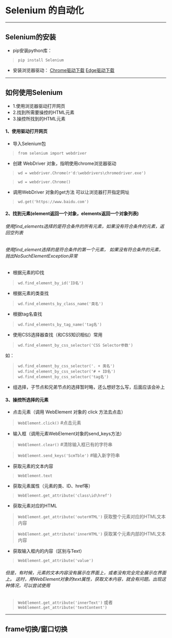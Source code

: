 # Selenium 的自动化 #
***
## Selenium的安装
* pip安装python库：
>`pip install Selenium`
* 安装浏览器驱动：
[Chrome驱动下载](https://chromedriver.storage.googleapis.com/index.html)
[Edge驱动下载](https://developer.microsoft.com/en-us/microsoft-edge/tools/webdriver/)
***
## 如何使用Selenium
* 1.使用浏览器驱动打开网页
* 2.找到所需要操控的HTML元素
*  3.操控所找到的HTML元素
#### 1、使用驱动打开网页
* 导入Selenium包
>`from selenium import webdriver`

* 创建 WebDriver 对象，指明使用chrome浏览器驱动

>`wd = webdriver.Chrome(r'd:\webdrivers\chromedriver.exe')`

>`wd = webdriver.Chrome()`

* 调用WebDriver 对象的get方法 可以让浏览器打开指定网址
>`wd.get('https://www.baidu.com')`

#### 2、找到元素(element返回一个对象，elements返回一个对象列表)
###### 使用find_elements选择的是符合条件的所有元素，如果没有符合条件的元素，返回空列表

###### 使用find_element选择的是符合条件的第一个元素， 如果没有符合条件的元素，抛出NoSuchElementException异常

* 根据元素的ID找
>`wd.find_element_by_id('ID名')`
* 根据元素的类查找
>`wd.find_elements_by_class_name('类名')`
* 根据tag名查找
>`wd.find_elements_by_tag_name('tag名')`
* 使用CSS选择器查找（和CSS知识相似）常用
>`wd.find_element_by_css_selector('CSS Selector参数')`

如：
>`wd.find_element_by_css_selector('. + 类名')`
>`wd.find_element_by_css_selector('# + ID名')`
>`wd.find_element_by_css_selector('tag名')`
* 组选择，子节点和兄弟节点的选择暂时略，还么想好怎么写，后面应该会补上
#### 3、操控所选择的元素
* 点击元素（调用 WebElement 对象的 click 方法去点击）
>`WebElement.click()` #点击元素
* 输入框（调用元素WebElement对象的send_keys方法）
>`WebElement.clear()` #清除输入框已有的字符串

>`WebElement.send_keys('ScmTble')` #输入新字符串
* 获取元素的文本内容
>`WebElement.text`
* 获取元素属性（元素的类、ID、href等）
>`WebElement.get_attribute('class\id\href')`
* 获取元素对应的HTML
>`WebElement.get_attribute('outerHTML')` 获取整个元素对应的HTML文本内容

>`WebElement.get_attribute('innerHTML')` 获取某个元素内部的HTML文本内容
* 获取输入框内的内容（区别与Text）
>`WebElement.get_attribute('value')`

###### 但是，有时候，元素的文本内容没有展示在界面上，或者没有完全完全展示在界面上。 这时，用WebElement对象的text属性，获取文本内容，就会有问题。出现这种情况，可以尝试使用
>`WebElement.get_attribute('innerText')`   或者
`WebElement.get_attribute('textContent')`
***
## frame切换/窗口切换

